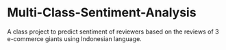 # Multi-Class-Sentiment-Analysis
A class project to predict sentiment of reviewers based on the reviews of 3 e-commerce giants using Indonesian language.
